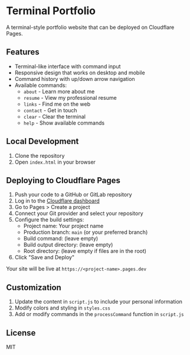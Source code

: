 # Terminal Portfolio

A terminal-style portfolio website that can be deployed on Cloudflare Pages.

## Features

- Terminal-like interface with command input
- Responsive design that works on desktop and mobile
- Command history with up/down arrow navigation
- Available commands:
  - `about` - Learn more about me
  - `resume` - View my professional resume
  - `links` - Find me on the web
  - `contact` - Get in touch
  - `clear` - Clear the terminal
  - `help` - Show available commands

## Local Development

1. Clone the repository
2. Open `index.html` in your browser

## Deploying to Cloudflare Pages

1. Push your code to a GitHub or GitLab repository
2. Log in to the [Cloudflare dashboard](https://dash.cloudflare.com/)
3. Go to Pages > Create a project
4. Connect your Git provider and select your repository
5. Configure the build settings:
   - Project name: Your project name
   - Production branch: `main` (or your preferred branch)
   - Build command: (leave empty)
   - Build output directory: (leave empty)
   - Root directory: (leave empty if files are in the root)
6. Click "Save and Deploy"

Your site will be live at `https://<project-name>.pages.dev`

## Customization

1. Update the content in `script.js` to include your personal information
2. Modify colors and styling in `styles.css`
3. Add or modify commands in the `processCommand` function in `script.js`

## License

MIT
